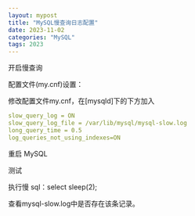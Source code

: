 ```yaml
---
layout: mypost
title: "MySQL慢查询日志配置"
date: 2023-11-02
categories: "MySQL"
tags: 2023
---
```


开启慢查询

配置文件(my.cnf)设置：

修改配置文件my.cnf，在[mysqld]下的下方加入

```yaml
slow_query_log = ON
slow_query_log_file = /var/lib/mysql/mysql-slow.log
long_query_time = 0.5
log_queries_not_using_indexes=ON
```

重启 MySQL

测试

执行慢 sql：select sleep(2);

查看mysql-slow.log中是否存在该条记录。